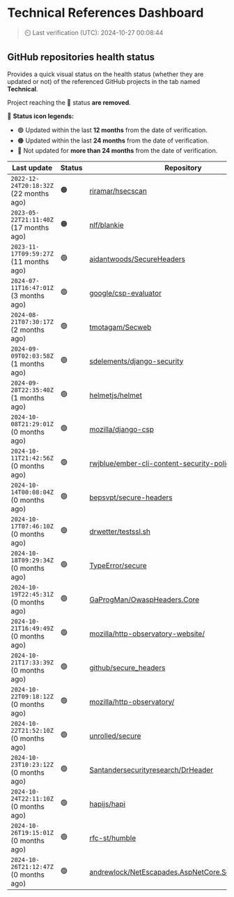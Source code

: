 
# Technical References Dashboard

> :timer_clock: Last verification (UTC): 2024-10-27 00:08:44

## GitHub repositories health status

Provides a quick visual status on the health status (whether they are updated or not) of the referenced GitHub projects in the tab named **Technical**.

Project reaching the :red_circle: status **are removed**.

:speech_balloon: **Status icon legends:**

* :green_circle: Updated within the last **12 months** from the date of verification.
* :orange_circle: Updated within the last **24 months** from the date of verification.
* :red_circle: Not updated for **more than 24 months** from the date of verification.

| Last update | Status | Repository |
| --- | --- | --- |
| `2022-12-24T20:18:32Z` (22 months ago) | :orange_circle: | [riramar/hsecscan](https://github.com/riramar/hsecscan) |
| `2023-05-22T21:11:40Z` (17 months ago) | :orange_circle: | [nlf/blankie](https://github.com/nlf/blankie) |
| `2023-11-17T09:59:27Z` (11 months ago) | :green_circle: | [aidantwoods/SecureHeaders](https://github.com/aidantwoods/SecureHeaders) |
| `2024-07-11T16:47:01Z` (3 months ago) | :green_circle: | [google/csp-evaluator](https://github.com/google/csp-evaluator) |
| `2024-08-21T07:30:17Z` (2 months ago) | :green_circle: | [tmotagam/Secweb](https://github.com/tmotagam/Secweb) |
| `2024-09-09T02:03:58Z` (1 months ago) | :green_circle: | [sdelements/django-security](https://github.com/sdelements/django-security) |
| `2024-09-28T22:35:40Z` (1 months ago) | :green_circle: | [helmetjs/helmet](https://github.com/helmetjs/helmet) |
| `2024-10-08T21:29:01Z` (0 months ago) | :green_circle: | [mozilla/django-csp](https://github.com/mozilla/django-csp) |
| `2024-10-11T21:42:56Z` (0 months ago) | :green_circle: | [rwjblue/ember-cli-content-security-policy/](https://github.com/rwjblue/ember-cli-content-security-policy/) |
| `2024-10-14T00:08:04Z` (0 months ago) | :green_circle: | [bepsvpt/secure-headers](https://github.com/bepsvpt/secure-headers) |
| `2024-10-17T07:46:10Z` (0 months ago) | :green_circle: | [drwetter/testssl.sh](https://github.com/drwetter/testssl.sh) |
| `2024-10-18T09:29:34Z` (0 months ago) | :green_circle: | [TypeError/secure](https://github.com/TypeError/secure) |
| `2024-10-19T22:45:31Z` (0 months ago) | :green_circle: | [GaProgMan/OwaspHeaders.Core](https://github.com/GaProgMan/OwaspHeaders.Core) |
| `2024-10-21T16:49:49Z` (0 months ago) | :green_circle: | [mozilla/http-observatory-website/](https://github.com/mozilla/http-observatory-website/) |
| `2024-10-21T17:33:39Z` (0 months ago) | :green_circle: | [github/secure_headers](https://github.com/github/secure_headers) |
| `2024-10-22T09:18:12Z` (0 months ago) | :green_circle: | [mozilla/http-observatory/](https://github.com/mozilla/http-observatory/) |
| `2024-10-22T21:52:10Z` (0 months ago) | :green_circle: | [unrolled/secure](https://github.com/unrolled/secure) |
| `2024-10-23T10:23:12Z` (0 months ago) | :green_circle: | [Santandersecurityresearch/DrHeader](https://github.com/Santandersecurityresearch/DrHeader) |
| `2024-10-24T22:11:10Z` (0 months ago) | :green_circle: | [hapijs/hapi](https://github.com/hapijs/hapi) |
| `2024-10-26T19:15:01Z` (0 months ago) | :green_circle: | [rfc-st/humble](https://github.com/rfc-st/humble) |
| `2024-10-26T21:12:47Z` (0 months ago) | :green_circle: | [andrewlock/NetEscapades.AspNetCore.SecurityHeaders](https://github.com/andrewlock/NetEscapades.AspNetCore.SecurityHeaders) |

